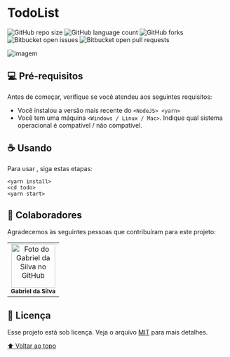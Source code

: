 # TodoList

<!---Esses são exemplos. Veja https://shields.io para outras pessoas ou para personalizar este conjunto de escudos. Você pode querer incluir dependências, status do projeto e informações de licença aqui--->

![GitHub repo size](https://img.shields.io/github/repo-size/iuricode/README-template?style=for-the-badge)
![GitHub language count](https://img.shields.io/github/languages/count/iuricode/README-template?style=for-the-badge)
![GitHub forks](https://img.shields.io/github/forks/gabrieldasilvadev/README-template?style=for-the-badge)
![Bitbucket open issues](https://img.shields.io/bitbucket/issues/iuricode/README-template?style=for-the-badge)
![Bitbucket open pull requests](https://img.shields.io/bitbucket/pr-raw/iuricode/README-template?style=for-the-badge)

<img src="exemplo-image.png" alt="imagem">

<!-- > Linha adicional de texto informativo sobre o que o projeto faz. Sua introdução deve ter cerca de 2 ou 3 linhas. Não exagere, as pessoas não vão ler. -->

## 💻 Pré-requisitos

Antes de começar, verifique se você atendeu aos seguintes requisitos:
<!---Estes são apenas requisitos de exemplo. Adicionar, duplicar ou remover conforme necessário--->
* Você instalou a versão mais recente do `<NodeJS> <yarn>`
* Você tem uma máquina `<Windows / Linux / Mac>`. Indique qual sistema operacional é compatível / não compatível.

## ☕ Usando <TodoList>

Para usar <TodoList>, siga estas etapas:

```
<yarn install>
<cd todo>
<yarn start>
```
## 🤝 Colaboradores

Agradecemos às seguintes pessoas que contribuíram para este projeto:

<table>
  <tr>
    <td align="center">
      <a href="#">
        <img src="https://avatars.githubusercontent.com/u/70338009?v=4" width="100px;" alt="Foto do Gabriel da Silva no GitHub"/><br>
        <sub>
          <b>Gabriel da Silva</b>
        </sub>
      </a>
    </td>
  </tr>
</table>

## 📝 Licença

Esse projeto está sob licença. Veja o arquivo [MIT](LICENSE.md) para mais detalhes.

[⬆ Voltar ao topo](#TodoList)<br>
